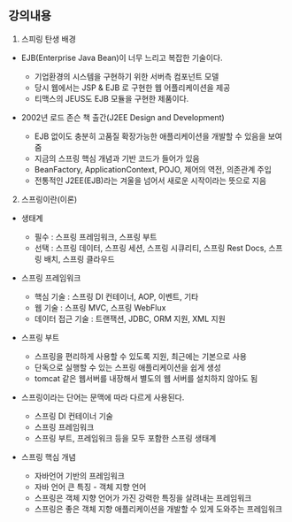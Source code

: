 ## 강의내용

1. 스피링 탄생 배경
  - EJB(Enterprise Java Bean)이 너무 느리고 복잡한 기술이다.
    - 기업환경의 시스템을 구현하기 위한 서버측 컴포넌트 모델
    - 당시 웹에서는 JSP & EJB 로 구현한 웹 어플리케이션을 제공
    - 티맥스의 JEUS도 EJB 모듈을 구현한 제품이다.

  - 2002년 로드 존슨 책 출간(J2EE Design and Development)
    - EJB 없이도 충분히 고품질 확장가능한 애플리케이션을 개발할 수 있음을 보여줌
    - 지금의 스프링 핵심 개념과 기반 코드가 들어가 있음
    - BeanFactory, ApplicationContext, POJO, 제어의 역전, 의존관계 주입
    - 전통적인 J2EE(EJB)라는 겨울을 넘어서 새로운 시작이라는 뜻으로 지음


2. 스프링이란(이론)
  - 생태계
    - 필수 : 스프링 프레임워크, 스프링 부트
    - 선택 : 스프링 데이터, 스프링 세션, 스프링 시큐리티, 스프링 Rest Docs, 스프링 배치, 스프링 클라우드

  - 스프링 프레임워크
    - 핵심 기술 : 스프링 DI 컨테이너, AOP, 이벤트, 기타
    - 웹 기술 : 스프링 MVC, 스프링 WebFlux
    - 데이터 접근 기술 : 트랜잭션, JDBC, ORM 지원, XML 지원

  - 스프링 부트
    - 스프링을 편리하게 사용할 수 있도록 지원, 최근에는 기본으로 사용
    - 단독으로 실행할 수 있는 스프링 애플리케이션을 쉽게 생성
    - tomcat 같은 웹서버를 내장해서 별도의 웹 서버를 설치하지 않아도 됨

  - 스프링이라는 단어는 문맥에 따라 다르게 사용된다.
    - 스프링 DI 컨테이너 기술
    - 스프링 프레임워크
    - 스프링 부트, 프레임워크 등을 모두 포함한 스프링 생태계

  - 스프링 핵심 개념
    - 자바언어 기반의 프레임워크
    - 자바 언어 큰 특징 - 객체 지향 언어
    - 스프링은 객체 지향 언어가 가진 강력한 특징을 살려내는 프레임워크
    - 스프링은 좋은 객체 지향 애플리케이션을 개발할 수 있게 도와주는 프레임워크
